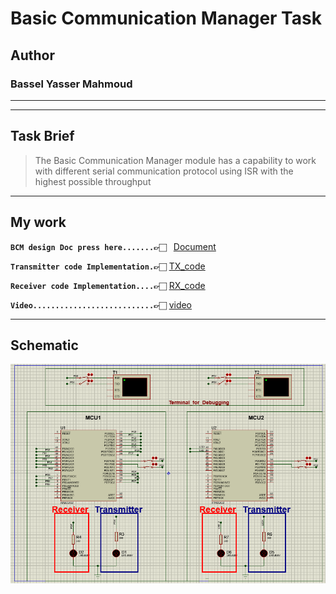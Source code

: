 # Basic Communication Manager Task

## Author
### **Bassel Yasser Mahmoud**
---
---
## Task Brief 
>The Basic Communication Manager module has a capability to work with different serial communication protocol using ISR with the highest possible throughput

---
## My work

**`BCM design Doc press here.......👉🏻 `** [Document](./Document/BCM.pdf)

**`Transmitter code Implementation.👉🏻`** [TX_code](./Code/Transmitter_code/)

**`Receiver code Implementation....👉🏻`** [RX_code](./Code/Receiver_code/)

**`Video...........................👉🏻`** [video](./Video/)

---

## Schematic
![bcm_schematic](./Simulation/bcm_circuit.PNG)
